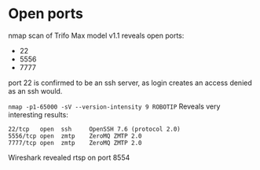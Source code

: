 # Open ports

nmap scan of Trifo Max model v1.1 reveals open ports:
- 22
- 5556
- 7777

port 22 is confirmed to be an ssh server, as login creates an access denied as an ssh would.


```nmap -p1-65000 -sV --version-intensity 9 ROBOTIP```
Reveals very interesting results:
```
22/tcp   open  ssh     OpenSSH 7.6 (protocol 2.0)
5556/tcp open  zmtp    ZeroMQ ZMTP 2.0
7777/tcp open  zmtp    ZeroMQ ZMTP 2.0
```

Wireshark revealed rtsp on port 8554

